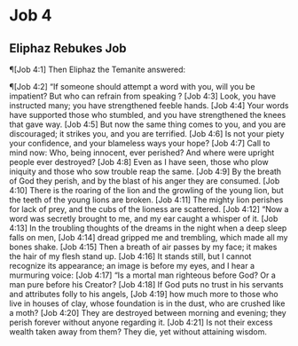 # Job 4

## Eliphaz Rebukes Job
¶[Job 4:1] Then Eliphaz the Temanite answered:

¶[Job 4:2] “If someone should attempt a word with you, will you be impatient? But who can refrain from speaking ?
[Job 4:3] Look, you have instructed many; you have strengthened feeble hands.
[Job 4:4] Your words have supported those who stumbled, and you have strengthened the knees that gave way.
[Job 4:5] But now the same thing comes to you, and you are discouraged; it strikes you, and you are terrified.
[Job 4:6] Is not your piety your confidence, and your blameless ways your hope?
[Job 4:7] Call to mind now: Who, being innocent, ever perished? And where were upright people ever destroyed?
[Job 4:8] Even as I have seen, those who plow iniquity and those who sow trouble reap the same.
[Job 4:9] By the breath of God they perish, and by the blast of his anger they are consumed.
[Job 4:10] There is the roaring of the lion and the growling of the young lion, but the teeth of the young lions are broken.
[Job 4:11] The mighty lion perishes for lack of prey, and the cubs of the lioness are scattered.
[Job 4:12] “Now a word was secretly brought to me, and my ear caught a whisper of it.
[Job 4:13] In the troubling thoughts of the dreams in the night when a deep sleep falls on men,
[Job 4:14] dread gripped me and trembling, which made all my bones shake.
[Job 4:15] Then a breath of air passes by my face; it makes the hair of my flesh stand up.
[Job 4:16] It stands still, but I cannot recognize its appearance; an image is before my eyes, and I hear a murmuring voice:
[Job 4:17] “Is a mortal man righteous before God? Or a man pure before his Creator?
[Job 4:18] If God puts no trust in his servants and attributes folly to his angels,
[Job 4:19] how much more to those who live in houses of clay, whose foundation is in the dust, who are crushed like a moth?
[Job 4:20] They are destroyed between morning and evening; they perish forever without anyone regarding it.
[Job 4:21] Is not their excess wealth taken away from them? They die, yet without attaining wisdom.

